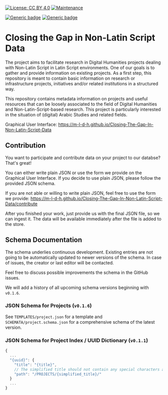 [![License: CC BY 4.0](https://img.shields.io/badge/License-CC_BY_4.0-lightgrey.svg)](https://creativecommons.org/licenses/by/4.0/)
[![Maintenance](https://img.shields.io/badge/Maintained%3F-yes-green.svg)](https://github.com/Closing-the-Gap-in-NLS-DH/Projects/graphs/commit-activity)

[![Generic badge](https://img.shields.io/badge/IndexSchema-v0.1.1-blue.svg)](#indexschema)
[![Generic badge](https://img.shields.io/badge/ProjectsSchema-v0.1.6-blue.svg)](#projectsschema)

# Closing the Gap in Non-Latin Script Data

The project aims to facilitate research in Digital Humanities projects dealing with Non-Latin Script in Latin Script environments. One of our goals is to gather and provide information on existing projects. As a first step, this repository is meant to contain basic information on research or infrastructure projects, initiatives and/or related institutions in a structured way.

This repository contains metadata information on projects and useful resources that can be loosely associated to the field of Digital Humanities and Non-Latin-Script-based research. This project is particularly interested in the situation of (digital) Arabic Studies and related fields.

Graphical User Interface: https://m-l-d-h.github.io/Closing-The-Gap-In-Non-Latin-Script-Data

## Contribution

You want to participate and contribute data on your project to our databse? That's great!

You can either write plain JSON or use the form we provide on the Graphical User Interface. If you decide to use plain JSON, please follow the provided JSON schema.

If you are not able or willing to write plain JSON, feel free to use the form we provide: https://m-l-d-h.github.io/Closing-The-Gap-In-Non-Latin-Script-Data/contribute

After you finished your work, just provide us with the final JSON file, so we can ingest it. The data will be available immediately after the file is added to the store.

## Schema Documentation

The schema underlies continuous development. Existing entries are not going to be automatically updated to newer versions of the schema. In case of issues, the creator or last editor will be contacted.

Feel free to discuss possible improvements the schema in the GitHub issues.

We will add a history of all upcoming schema versions beginning with `v0.1.6`.

### <a id="indexschema"></a>JSON Schema for Projects (`v0.1.6`)

See `TEMPLATES/project.json` for a template and `SCHEMATA/project.schema.json` for a comprehensive schema of the latest version.

### <a id="indexschema"></a>JSON Schema for Project Index / UUID Dictionary (`v0.1.1`)

```javascript
{
  ...
  "{uuid}": {
    "title": "{title}",
    // The simplified title should not contain any special characters and be machine-readable
    "path": "/PROJECTS/{simplified_title}/"
  }
  ...
}
```
